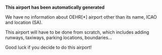 **This airport has been automatically generated**

We have no information about OEHR[*] airport other than its name, ICAO and location (SA).

This airport will have to be done from scratch, which includes adding runways, taxiways, parking locations, boundaries...

Good luck if you decide to do this airport!